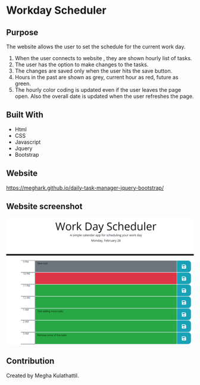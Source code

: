 # Workday Scheduler

## Purpose

The website allows the user to set the schedule for the current work day.
1. When the user connects to website , they are shown hourly list of tasks.
2. The user has the option to make changes to the tasks.
3. The changes are saved only when the user hits the save button.
4. Hours in the past are shown as grey, current hour as red, future as green.
5. The hourly color coding is updated even if the user leaves the page open.
   Also the overall date is updated when the user refreshes the page.

## Built With
* Html
* CSS
* Javascript
* Jquery
* Bootstrap

## Website
https://meghark.github.io/daily-task-manager-jquery-bootstrap/

## Website screenshot
![Mockup for finished website](./assets/images/scheduler.PNG?raw=true)

## Contribution
Created by Megha Kulathattil.
